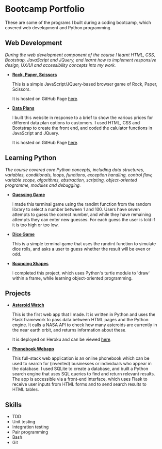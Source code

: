 # Bootcamp Portfolio

These are some of the programs I built during a coding bootcamp, which covered web development and Python programming.

## Web Development
*During the web development component of the course I learnt HTML, CSS, Bootstrap, JavaScript and JQuery, and learnt how to implement responsive design, UX/UI and accessibility concepts into my work.*

* [**Rock, Paper, Scissors**](https://github.com/hpellis/rock_paper_scissors)  

    This is a simple JavaScript/JQuery-based browser game of Rock, Paper, Scissors.  
    
    It is hosted on GitHub Page [here](https://hpellis.github.io/rock_paper_scissors/).

* [**Data Plans**](https://github.com/hpellis/dataplans)  

    I built this website in response to a brief to show the various prices for different data plan options to customers. I used HTML, CSS and Bootstrap to create the front end, and coded the calulator functions in JavaScript and JQuery.  
    
    It is hosted on GitHub Page [here](https://hpellis.github.io/dataplans/).

## Learning Python
*The course covered core Python concepts, including data structures, variables, conditionals, loops, functions, exception handling, control flow, variable scope, algorithms, abstraction, scripting, object-oriented programme, modules and debugging.*

* [**Guessing Game**](https://github.com/hpellis/guessing_game)

    I made this terminal game using the randint function from the random library to select a number between 1 and 100. Users have seven attempts to guess the correct number, and while they have remaining attempts they can enter new guesses. For each guess the user is told if it is too high or too low.

* [**Dice Game**](https://github.com/hpellis/dice_game)

    This is a simple terminal game that uses the randint function to simulate dice rolls, and asks a user to guess whether the result will be even or odd.

* [**Bouncing Shapes**](https://github.com/hpellis/bouncing_shapes)

    I completed this project, which uses Python's turtle module to 'draw' within a frame, while learning object-oriented programming.

## Projects

* [**Asteroid Watch**](https://github.com/hpellis/asteroid_watch)  

    This is the first web app that I made. It is written in Python and uses the Flask framework to pass data between HTML pages and the Python engine. It calls a NASA API to check how many asteroids are currently in the near earth orbit, and returns information about these.  
    
    It is deployed on Heroku and can be viewed [here](https://sheltered-savannah-14979.herokuapp.com/).

* [**Phonebook Webapp**](https://github.com/hpellis/phonebook_webapp)  

    This full-stack web application is an online phonebook which can be used to search for (invented) businesses or individuals who appear in the database. I used SQLite to create a database, and built a Python search engine that uses SQL queries to find and return relevant results. The app is accessible via a front-end interface, which uses Flask to receive user inputs from HTML forms and to send search results to HTML tables.   
## Skills

* TDD
* Unit testing
* Integration testing
* Pair programming
* Bash
* Git
